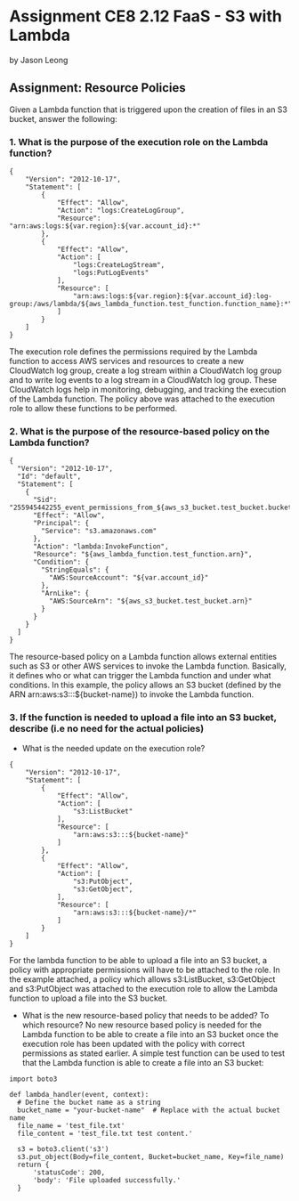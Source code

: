 # Assignment CE8 2.12 FaaS - S3 with Lambda
by Jason Leong

## Assignment: Resource Policies
Given a Lambda function that is triggered upon the creation of files in an S3 bucket, answer the following:  
### 1.	What is the purpose of the execution role on the Lambda function?  
```
{
    "Version": "2012-10-17",
    "Statement": [
        {
            "Effect": "Allow",
            "Action": "logs:CreateLogGroup",
            "Resource": "arn:aws:logs:${var.region}:${var.account_id}:*"
        },
        {
            "Effect": "Allow",
            "Action": [
                "logs:CreateLogStream",
                "logs:PutLogEvents"
            ],
            "Resource": [
                "arn:aws:logs:${var.region}:${var.account_id}:log-group:/aws/lambda/${aws_lambda_function.test_function.function_name}:*"
            ]
        }
    ]
}
```
The execution role defines the permissions required by the Lambda function to access AWS services and resources to create a new CloudWatch log group, create a log stream within a CloudWatch log group and to write log events to a log stream in a CloudWatch log group. These CloudWatch logs help in monitoring, debugging, and tracking the execution of the Lambda function. The policy above was attached to the execution role to allow these functions to be performed.  
### 2.	What is the purpose of the resource-based policy on the Lambda function?  
```
{
  "Version": "2012-10-17",
  "Id": "default",
  "Statement": [
    {
      "Sid": "255945442255_event_permissions_from_${aws_s3_bucket.test_bucket.bucket}_for_${aws_lambda_function.test_function.function_name}",
      "Effect": "Allow",
      "Principal": {
        "Service": "s3.amazonaws.com"
      },
      "Action": "lambda:InvokeFunction",
      "Resource": "${aws_lambda_function.test_function.arn}",
      "Condition": {
        "StringEquals": {
          "AWS:SourceAccount": "${var.account_id}"
        },
        "ArnLike": {
          "AWS:SourceArn": "${aws_s3_bucket.test_bucket.arn}"
        }
      }
    }
  ]
}
```
The resource-based policy on a Lambda function allows external entities such as S3 or other AWS services to invoke the Lambda function. Basically, it defines who or what can trigger the Lambda function and under what conditions. In this example, the policy allows an S3 bucket (defined by the ARN arn:aws:s3:::${bucket-name}) to invoke the Lambda function.
### 3.	If the function is needed to upload a file into an S3 bucket, describe (i.e no need for the actual policies)  
   -  What is the needed update on the execution role? 
```  
{  
    "Version": "2012-10-17",  
    "Statement": [  
        {  
            "Effect": "Allow",  
            "Action": [  
                "s3:ListBucket"  
            ],  
            "Resource": [  
                "arn:aws:s3:::${bucket-name}"  
            ]  
        },  
        {  
            "Effect": "Allow",  
            "Action": [  
                "s3:PutObject",  
                "s3:GetObject",  
            ],  
            "Resource": [  
                "arn:aws:s3:::${bucket-name}/*"  
            ]  
        }  
    ]  
}  
```  
For the lambda function to be able to upload a file into an S3 bucket, a policy with appropriate permissions will have to be attached to the role. In the example attached, a policy which allows s3:ListBucket, s3:GetObject and s3:PutObject was attached to the execution role to allow the Lambda function to upload a file into the S3 bucket.
   -  What is the new resource-based policy that needs to be added? To which resource?
No new resource based policy is needed for the Lambda function to be able to create a file into an S3 bucket once the execution role has been updated with the policy with correct permissions as stated earlier. A simple test function can be used to test that the Lambda function is able to create a file into an S3 bucket:  
```
import boto3 

def lambda_handler(event, context): 
  # Define the bucket name as a string
  bucket_name = "your-bucket-name"  # Replace with the actual bucket name
  file_name = 'test_file.txt' 
  file_content = 'test_file.txt test content.' 

  s3 = boto3.client('s3') 
  s3.put_object(Body=file_content, Bucket=bucket_name, Key=file_name) 
  return { 
      'statusCode': 200, 
      'body': 'File uploaded successfully.' 
  }
```

